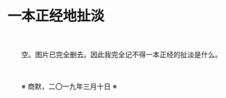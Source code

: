 # 一本正经地扯淡

&emsp;&emsp;

&emsp;&emsp;空。图片已完全删去。因此我完全记不得一本正经的扯淡是什么。

&emsp;&emsp;

&emsp;&emsp;※ 商默，二〇一九年三月十日 ※
